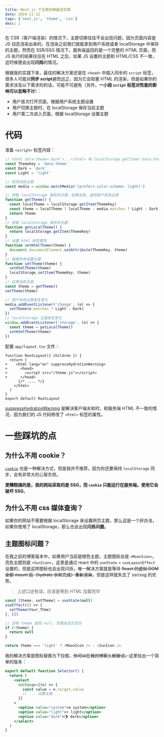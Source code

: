 ```yaml
---
title: Next.js 下主题切换最佳实践
date: 2024-11-22
tags: ['next.js', 'theme', 'css']
desc: 1
---
```


在 CSR（客户端渲染）的情况下，主题切换往往不会出现问题，因为页面内容是 JS 动态渲染出来的，在渲染之前我们就能拿到用户系统或者 localStorage 中保存的主题，然而在 SSR/SSG 情况下，服务端返回的是一个完整的 HTML 页面，而 JS 执行的结果往往在 HTML 之后，如果 JS 设置的主题和 HTML/CSS 不一致，这时候便会出现**闪烁**的情况。

根据我的实践下来，最佳的解决方案还是在 `<head>` 中插入同步的 `script` 标签，很多人可能对**同步 script**避而远之，因为它会阻塞 HTML 的渲染，但是如果你的需求涉及以下需求的的话，可能不可避免（另外，**一小段 `script` 标签对性能的影响可以忽略不计**）：

- 用户首次打开页面，根据用户系统主题设置
- 用户切换主题时，在 localStorage 保存当前主题
- 用户第二次进入页面，根据 localStorage 设置主题

# 代码

准备 `<script>` 标签内容：

```js
// <html data-theme='dark'>...</html> 和 localStorage.getItem('data-theme')
const ThemeKey = 'data-theme'
const Dark = 'dark'
const Light = 'light'

// 检测当前主题
const media = window.matchMedia('(prefers-color-scheme: light)')

// 获取 localStorage 保存的主题，如果没有，返回用户系统主题
function getTheme() {
  const localTheme = localStorage.getItem(ThemeKey)
  const theme = localTheme ? localTheme : media.matches ? Light : Dark
  return theme
}
// 获取 localStorage 保存的主题
function getLocalTheme() {
  return localStorage.getItem(ThemeKey)
}
// 设置 html 标签属性
function setHtmlTheme(theme) {
  document.documentElement.setAttribute(ThemeKey, theme)
}
// 根据传参设置主题
function setTheme(theme) {
  setHtmlTheme(theme)
  localStorage.setItem(ThemeKey, theme)
}
// 应用当前主题
const theme = getTheme()
setTheme(theme)

// 用户系统主题发生变化
media.addEventListener('change', (e) => {
  setTheme(e.matches ? Light : Dark)
})
// localStorage 主题发生变化
window.addEventListener('storage', (e) => {
  const theme = getLocalTheme()
  setHtmlTheme(theme)
})
```

配置 `app/layout.tsx` 文件：

```diff-tsx
function RootLayout({ children }) {
  return (
+    <html lang="en" suppressHydrationWarning>
+      <head>
+        <script src="/theme.js"></script>
+      </head>
      {/* .... */}
    </html>
  )
}
export default RootLayout
```

[suppressHydrationWarning](https://nextjs.org/docs/messages/react-hydration-error#solution-3-using-suppresshydrationwarning) 是解决客户端水和时，和服务端 HTML 不一致的情况，因为我们的 JS 代码修改了 `<html>` 标签的属性。

# 一些踩坑的点

## 为什么不用 cookie？

[`cookie`](https://nextjs.org/docs/app/api-reference/functions/cookies) 也是一种解决方式，但是我并不推荐，因为你还要保持 `localStorage` 同步，会有非常大的心智负担。

**更糟糕搞的是，我的网站采取的是 SSG，而 `cookie` 只能运行在服务端，使用它会破坏 SSG**。

## 为什么不用 css 媒体查询？

如果你的网站不需要根据 localStorage 来设置网页主题，那么这是一个好办法，如果你使用了 localStorage，那么也会出现**闪烁问题**。

## 主题图标问题？

在我之前的博客版本中，如果用户当前是暗色主题，主题图标会是 `<MoonIcon>`，亮色主题则是 `<SunIcon>`，这里是通过 react 中的 `useState` + `useLayoutEffect` 设置的，但是这样图标也会出现闪烁，唯一解决方案就是等待 ~~React 的虚拟 DOM 全部 mount 后（hydrate 水和完成）重新渲染~~，但是这样就失去了 ssr/ssg 的优势。

> 上述口述有误，应该是等到 HTML 加载完毕

```js
const [theme, setTheme] = useState(null)
useEffect(() => {
  setTheme(Your_Thme)
}, [])

// 没有 theme 返回 null，页面会显示空白
if (!theme) {
  return null
}

return theme === 'light' ? <MoonIcon /> : <SunIcon />
```

我的解决方案是图标替换为下拉框，~~你可以在我的博客头部尝试，~~这里给出一个简单的版本：

```jsx
export default function Selector() {
  return (
    <select
      onChange={(e) => {
        const value = e.target.value
        // ... 设置主题 ...
      }}
    >
      <option value="system">⚙️ system</option>
      <option value="light">☀️ light</option>
      <option value="dark">🌖 dark</option>
    </select>
  )
}
```
